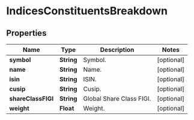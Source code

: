 # IndicesConstituentsBreakdown

## Properties

 Name               | Type       | Description              | Notes      
--------------------|------------|--------------------------|------------
 **symbol**         | **String** | Symbol.                  | [optional] 
 **name**           | **String** | Name.                    | [optional] 
 **isin**           | **String** | ISIN.                    | [optional] 
 **cusip**          | **String** | Cusip.                   | [optional] 
 **shareClassFIGI** | **String** | Global Share Class FIGI. | [optional] 
 **weight**         | **Float**  | Weight.                  | [optional] 



